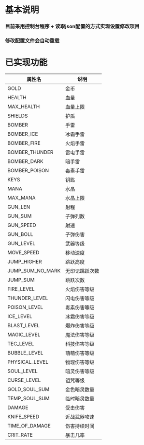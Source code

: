 # 基本说明
### 目前采用控制台程序 + 读取json配置的方式实现设置修改项目
### 修改配置文件会自动重载
# 已实现功能

| 属性名               | 说明                     |
|----------------------|--------------------------|
| GOLD                 | 金币                     |
| HEALTH               | 血量                     |
| MAX_HEALTH           | 血量上限                 |
| SHIELDS              | 护盾                     |
| BOMBER               | 手雷                     |
| BOMBER_ICE           | 冰霜手雷                 |
| BOMBER_FIRE          | 火焰手雷                 |
| BOMBER_THUNDER       | 雷电手雷                 |
| BOMBER_DARK          | 暗手雷                   |
| BOMBER_POISON        | 毒素手雷                 |
| KEYS                 | 钥匙                     |
| MANA                 | 水晶                     |
| MAX_MANA             | 水晶上限                 |
| GUN_LEN              | 射程                     |
| GUN_SUM              | 子弹列数                 |
| GUN_SPEED            | 射速                     |
| GUN_BOLL             | 子弹伤害                 |
| GUN_LEVEL            | 武器等级                 |
| MOVE_SPEED           | 移动速度                 |
| JUMP_HIGHER          | 跳跃高度                 |
| JUMP_SUM_NO_MARK     | 无印记跳跃次数           |
| JUMP_SUM             | 跳跃次数                 |
| FIRE_LEVEL           | 火焰伤害等级             |
| THUNDER_LEVEL        | 闪电伤害等级             |
| POISON_LEVEL         | 毒素伤害等级             |
| ICE_LEVEL            | 冰霜伤害等级             |
| BLAST_LEVEL          | 爆炸伤害等级             |
| MAGIC_LEVEL          | 魔法伤害等级             |
| TEC_LEVEL            | 科技伤害等级             |
| BUBBLE_LEVEL         | 萌萌伤害等级             |
| PHYSICAL_LEVEL       | 物理伤害等级             |
| SOUL_LEVEL           | 暗灵伤害等级             |
| CURSE_LEVEL          | 诅咒等级                 |
| GOLD_SOUL_SUM        | 金色暗灵数量             |
| TEMP_SOUL_SUM        | 临时暗灵数量             |
| DAMAGE               | 受击伤害                 |
| KNIFE_SPEED          | 近战武器攻速             |
| TIME_OF_DAMAGE       | 伤害持续时间             |
| CRIT_RATE            | 暴击几率                 |
###
###
